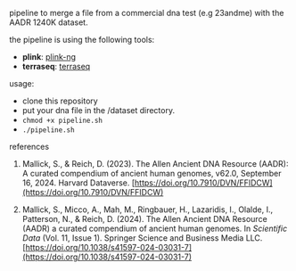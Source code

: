 pipeline to merge a file from a commercial dna test (e.g 23andme) with the AADR 1240K dataset.

the pipeline is using the following tools:

- **plink**: [plink-ng](https://github.com/chrchang/plink-ng)
- **terraseq**: [terraseq](https://github.com/enelsr/terraseq)

usage:

- clone this repository
- put your dna file in the /dataset directory.
- `chmod +x pipeline.sh`
- `./pipeline.sh`

references

1. Mallick, S., & Reich, D. (2023). The Allen Ancient DNA Resource (AADR): A curated compendium of ancient human genomes, v62.0, September 16, 2024. Harvard Dataverse. [https://doi.org/10.7910/DVN/FFIDCW](https://doi.org/10.7910/DVN/FFIDCW)

2. Mallick, S., Micco, A., Mah, M., Ringbauer, H., Lazaridis, I., Olalde, I., Patterson, N., & Reich, D. (2024). The Allen Ancient DNA Resource (AADR) a curated compendium of ancient human genomes. In *Scientific Data* (Vol. 11, Issue 1). Springer Science and Business Media LLC. [https://doi.org/10.1038/s41597-024-03031-7](https://doi.org/10.1038/s41597-024-03031-7)

